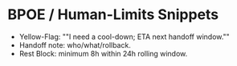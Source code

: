 # BPOE / Human-Limits Snippets
- Yellow-Flag: ""I need a cool-down; ETA next handoff window.""
- Handoff note: who/what/rollback.
- Rest Block: minimum 8h within 24h rolling window.